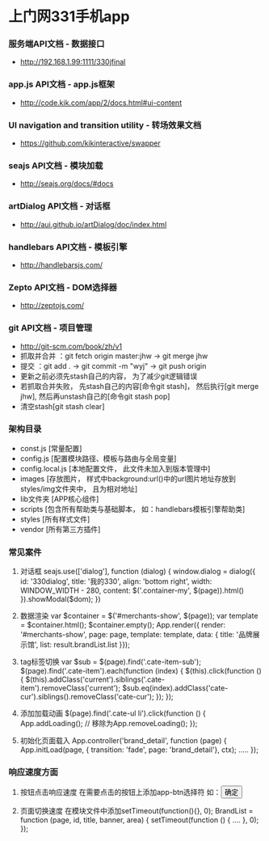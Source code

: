 上门网331手机app
====

### 服务端API文档 - 数据接口
- http://192.168.1.99:1111/330jfinal

### app.js API文档  - app.js框架
- http://code.kik.com/app/2/docs.html#ui-content

### UI navigation and transition utility  - 转场效果文档
- https://github.com/kikinteractive/swapper

### seajs API文档 - 模块加载
- http://seajs.org/docs/#docs

### artDialog API文档 - 对话框
- http://aui.github.io/artDialog/doc/index.html

### handlebars API文档 - 模板引擎
- http://handlebarsjs.com/

### Zepto API文档 - DOM选择器
- http://zeptojs.com/

### git API文档 - 项目管理
- http://git-scm.com/book/zh/v1
- 抓取并合并 ：git fetch origin master:jhw -> git merge jhw
- 提交 ：git add . -> git commit -m "wyj" -> git push origin
- 更新之前必须先stash自己的内容， 为了减少git逻辑错误
- 若抓取合并失败， 先stash自己的内容[命令git stash]， 然后执行[git merge jhw], 然后再unstash自己的[命令git stash pop]
- 清空stash[git stash clear]


### 架构目录
- const.js [常量配置]
- config.js [配置模块路径、模板与路由与全局变量]
- config.local.js [本地配置文件， 此文件未加入到版本管理中]
- images [存放图片， 样式中background:url()中的url图片地址存放到styles/img文件夹中， 且为相对地址]
- lib文件夹 [APP核心组件]
- scripts [包含所有帮助类与基础脚本， 如：handlebars模板引擎帮助类]
- styles [所有样式文件]
- vendor [所有第三方插件]

### 常见案件
1) 对话框
seajs.use(['dialog'], function (dialog) {
                    window.dialog = dialog({
                        id: '330dialog',
                        title: '我的330',
                        align: 'bottom right',
                        width: WINDOW_WIDTH - 280,
                        content: $('.container-my', $(page)).html()
                    }).showModal($dom);
                })
                
2) 数据渲染
var $container = $('#merchants-show', $(page));
                var template = $container.html();
                $container.empty();
                App.render({ render: '#merchants-show', page: page, template: template, data: {
                    title: '品牌展示馆',
                    list: result.brandList.list
                }});
                
3) tag标签切换
var $sub = $(page).find('.cate-item-sub');
            $(page).find('.cate-item').each(function (index) {
                $(this).click(function () {
                    $(this).addClass('current').siblings('.cate-item').removeClass('current');
                    $sub.eq(index).addClass('cate-cur').siblings().removeClass('cate-cur');
                });
            });
            
4) 添加加载动画
$(page).find('.cate-ul li').click(function () {
    App.addLoading(); // 移除为App.removeLoading();
});

5) 初始化页面载入
App.controller('brand_detail', function (page) {
    App.initLoad(page, { transition: 'fade', page: 'brand_detail'}, ctx);
    .....
});

### 响应速度方面
1) 按钮点击响应速度
    在需要点击的按钮上添加app-btn选择符  如：<input type="button" class="app-btn" value="确定"/>
    
2) 页面切换速度
    在模块文件中添加setTimeout(function(){}, 0);
    BrandList = function (page, id, title, banner, area) {
        setTimeout(function () {
            ....
        }, 0);
    });